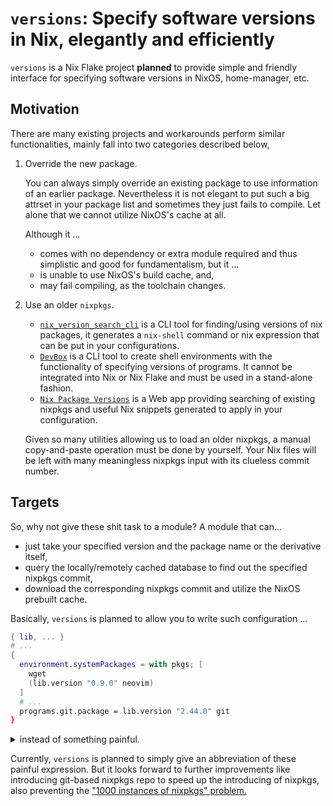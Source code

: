 # `versions`: Specify software versions in Nix, elegantly and efficiently

`versions` is a Nix Flake project **planned** to provide simple and
friendly interface for specifying software versions in NixOS,
home-manager, etc.

## Motivation

There are many existing projects and workarounds perform similar
functionalities, mainly fall into two categories described below,

1. Override the new package.

   You can always simply override an existing package to use information
   of an earlier package. Nevertheless it is not elegant to put such a
   big attrset in your package list and sometimes they just fails to
   compile. Let alone that we cannot utilize NixOS's cache at all.

   Although it ...
   - comes with no dependency or extra module required and thus
     simplistic and good for fundamentalism,
   but it ...
   - is unable to use NixOS's build cache, and,
   - may fail compiling, as the toolchain changes.

2. Use an older `nixpkgs`.
   - [`nix_version_search_cli`](https://github.com/jeff-hykin/nix_version_search_cli)
     is a CLI tool for finding/using versions of nix packages,
     it generates a `nix-shell` command or nix expression that can be put
     in your configurations.
   - [`DevBox`](https://www.jetify.com/devbox/docs/installing_devbox/)
     is a CLI tool to create shell environments with the functionality of
     specifying versions of programs. It cannot be integrated into Nix or Nix Flake
     and must be used in a stand-alone fashion.
   - [`Nix Package Versions`](https://github.com/lazamar/nix-package-versions)
     is a Web app providing searching of existing nixpkgs and useful Nix snippets
     generated to apply in your configuration.
   
   Given so many utilities allowing us to load an older nixpkgs, a manual
   copy-and-paste operation must be done by yourself. Your Nix files will be left
   with many meaningless nixpkgs input with its clueless commit number.

## Targets

So, why not give these shit task to a module? A module that can...
- just take your specified version and the package name or the derivative itself,
- query the locally/remotely cached database to find out the specified nixpkgs
  commit,
- download the corresponding nixpkgs commit and utilize the NixOS prebuilt cache.

Basically, `versions` is planned to allow you to write such configuration ...
```nix
{ lib, ... }
# ...
{
  environment.systemPackages = with pkgs; [
    wget
    (lib.version "0.9.0" neovim)
  ]
  # ...
  programs.git.package = lib.version "2.44.0" git
}
```
<details>
<summary>instead of something painful.</summary>
  
```nix
{ lib, ... }
# ...
let
pkgs = import (builtins.fetchGit {
  name = "neovim-old-revision";
  url = "https://github.com/NixOS/nixpkgs/";
  ref = "refs/heads/nixpkgs-unstable";
  rev = "8cad3dbe48029cb9def5cdb2409a6c80d3acfe2e";
}) {};
neovim_0_9_0 = pkgs.neovim;
in
{
  environment.systemPackages = with pkgs; [
    wget
    neovim_0_9_0
  ]
  # ...
  programs.git.package = (import (builtins.fetchTarball {
    url = "https://github.com/NixOS/nixpkgs/archive/0c19708cf035f50d28eb4b2b8e7a79d4dc52f6bb.tar.gz";
  })).git
}
```
  
</details>

Currently, `versions` is planned to simply give an abbreviation
of these painful expression. But it looks forward to further
improvements like introducing git-based nixpkgs repo to speed
up the introducing of nixpkgs, also preventing the
["1000 instances of nixpkgs" problem.](https://zimbatm.com/notes/1000-instances-of-nixpkgs)
